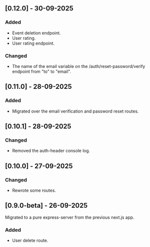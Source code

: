 ## [0.12.0] - 30-09-2025

### Added

- Event deletion endpoint.
- User rating.
- User rating endpoint.

### Changed

- The name of the email variable on the /auth/reset-password/verify endpoint from "to" to "email".

## [0.11.0] - 28-09-2025

### Added

- Migrated over the email verification and password reset routes.

## [0.10.1] - 28-09-2025

### Changed

- Removed the auth-header console log.

## [0.10.0] - 27-09-2025

### Changed

- Rewrote some routes.

## [0.9.0-beta] - 26-09-2025

Migrated to a pure express-server from the previous next.js app.

### Added

- User delete route.
